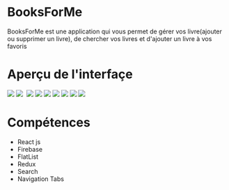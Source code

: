 # BooksForMe

BooksForMe est une application qui vous permet de gérer vos livre(ajouter ou supprimer un livre), de chercher vos livres et d'ajouter 
un livre à vos favoris

# Aperçu de l'interfaçe

![](https://i.postimg.cc/k5j1M2BQ/connexion.png)  ![](https://i.postimg.cc/kX9pcP3t/inscription.png) ![]() ![](https://i.postimg.cc/0jzTmLzB/home-1.png) ![](https://i.postimg.cc/FRBvv5Ws/book-detail.png) ![](https://i.postimg.cc/9Mm6JDnK/bookmarks.png) ![](https://i.postimg.cc/nL7NR7Zc/search.png) ![](https://i.postimg.cc/ZR5zDnq9/profile.png)
![](https://i.postimg.cc/XqjyF3jc/create-Book.png) ![](https://i.postimg.cc/PJfbz1X7/favorite-books.png)



# Compétences

<ul>
  <li>React js</li>
  <li>Firebase</li>
  <li>FlatList</li>
  <li>Redux</li>
  <li>Search</li>
  <li>Navigation Tabs</li>
</ul>
